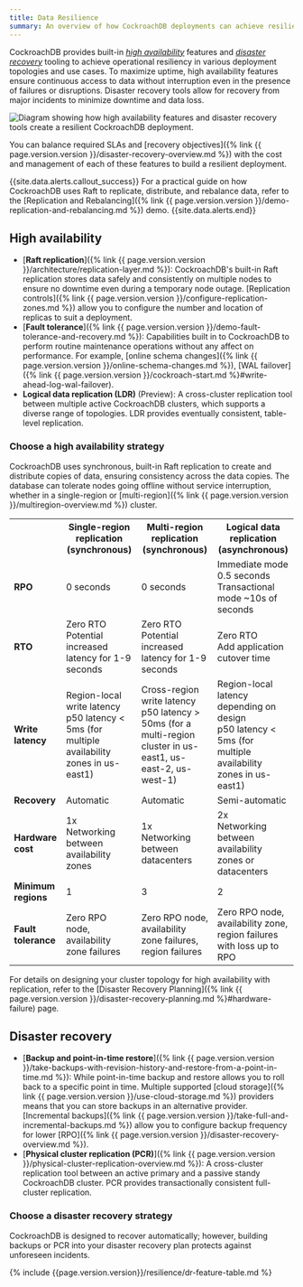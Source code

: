 ```yaml
---
title: Data Resilience
summary: An overview of how CockroachDB deployments can achieve resilience with built-in features and tooling.
---
```


CockroachDB provides built-in [_high availability_](#high-availability) features and [_disaster recovery_](#disaster-recovery) tooling to achieve operational resiliency in various deployment topologies and use cases. To maximize uptime, high availability features ensure continuous access to data without interruption even in the presence of failures or disruptions. Disaster recovery tools allow for recovery from major incidents to minimize downtime and data loss.

<image src="{{ 'images/v24.3/resilience.svg' | relative_url }}" alt="Diagram showing how high availability features and disaster recovery tools create a resilient CockroachDB deployment." style="max-width:100%" />

You can balance required SLAs and [recovery objectives]({% link {{ page.version.version }}/disaster-recovery-overview.md %}) with the cost and management of each of these features to build a resilient deployment.

{{site.data.alerts.callout_success}}
For a practical guide on how CockroachDB uses Raft to replicate, distribute, and rebalance data, refer to the [Replication and Rebalancing]({% link {{ page.version.version }}/demo-replication-and-rebalancing.md %}) demo.
{{site.data.alerts.end}}

## High availability

- [**Raft replication**]({% link {{ page.version.version }}/architecture/replication-layer.md %}): CockroachDB's built-in Raft replication stores data safely and consistently on multiple nodes to ensure no downtime even during a temporary node outage. [Replication controls]({% link {{ page.version.version }}/configure-replication-zones.md %}) allow you to configure the number and location of replicas to suit a deployment.
- [**Fault tolerance**]({% link {{ page.version.version }}/demo-fault-tolerance-and-recovery.md %}): Capabilities built in to CockroachDB to perform routine maintenance operations without any affect on performance. For example, [online schema changes]({% link {{ page.version.version }}/online-schema-changes.md %}), [WAL failover]({% link {{ page.version.version }}/cockroach-start.md %}#write-ahead-log-wal-failover).
- **Logical data replication (LDR)** (Preview): A cross-cluster replication tool between multiple active CockroachDB clusters, which supports a diverse range of topologies. LDR provides eventually consistent, table-level replication.

### Choose a high availability strategy

CockroachDB uses synchronous, built-in Raft replication to create and distribute copies of data, ensuring consistency across the data copies. The database can tolerate nodes going offline without service interruption, whether in a single-region or [multi-region]({% link {{ page.version.version }}/multiregion-overview.md %}) cluster.

<table class="comparison-chart">
  <tr>
    <th></th>
    <th>Single-region replication (synchronous)</th>
    <th>Multi-region replication (synchronous)</th>
    <th>Logical data replication (asynchronous)</th>
  </tr>

  <tr>
    <td class="comparison-chart__feature">
      <b>RPO</b>
    </td>
    <td>0 seconds</td>
    <td>0 seconds</td>
    <td>Immediate mode 0.5 seconds<br>Transactional mode ~10s of seconds</td>
  </tr>

  <tr>
    <td class="comparison-chart__feature">
      <b>RTO</b>
    </td>
    <td>Zero RTO<br>Potential increased latency for 1-9 seconds</td>
    <td>Zero RTO<br>Potential increased latency for 1-9 seconds</td>
    <td>Zero RTO<br>Add application cutover time</td>
  </tr>

  <tr>
    <td class="comparison-chart__feature">
      <b>Write latency</b>
    </td>
    <td>Region-local write latency<br>p50 latency < 5ms (for multiple availability zones in us-east1)</td>
    <td>Cross-region write latency<br>p50 latency > 50ms  (for a multi-region cluster in us-east1, us-east-2, us-west-1)</td>
    <td>Region-local latency depending on design<br>p50 latency < 5ms (for multiple availability zones in us-east1)</td>
  </tr>

  <tr>
    <td class="comparison-chart__feature">
      <b>Recovery</b>
    </td>
    <td>Automatic</td>
    <td>Automatic</td>
    <td>Semi-automatic</td>
  </tr>

  <tr>
    <td class="comparison-chart__feature">
      <b>Hardware cost</b>
    </td>
    <td>1x<br>Networking between availability zones</td>
    <td>1x<br>Networking between datacenters</td>
    <td>2x<br>Networking between availability zones or datacenters</td>
  </tr>

  <tr>
    <td class="comparison-chart__feature">
      <b>Minimum regions</b>
    </td>
    <td>1</td>
    <td>3</td>
    <td>2</td>
  </tr>

  <tr>
    <td class="comparison-chart__feature">
      <b>Fault tolerance</b>
    </td>
    <td>Zero RPO node, availability zone failures</td>
    <td>Zero RPO node, availability zone failures, region failures</td>
    <td>Zero RPO node, availability zone, region failures with loss up to RPO</td>
  </tr>

</table>

For details on designing your cluster topology for high availability with replication, refer to the [Disaster Recovery Planning]({% link {{ page.version.version }}/disaster-recovery-planning.md %}#hardware-failure) page.

## Disaster recovery

- [**Backup and point-in-time restore**]({% link {{ page.version.version }}/take-backups-with-revision-history-and-restore-from-a-point-in-time.md %}): While point-in-time backup and restore allows you to roll back to a specific point in time. Multiple supported [cloud storage]({% link {{ page.version.version }}/use-cloud-storage.md %}) providers means that you can store backups in an alternative provider. [Incremental backups]({% link {{ page.version.version }}/take-full-and-incremental-backups.md %}) allow you to configure backup frequency for lower [RPO]({% link {{ page.version.version }}/disaster-recovery-overview.md %}).
- [**Physical cluster replication (PCR)**]({% link {{ page.version.version }}/physical-cluster-replication-overview.md %}): A cross-cluster replication tool between an active primary and a passive standy CockroachDB cluster. PCR provides transactionally consistent full-cluster replication.

### Choose a disaster recovery strategy

CockroachDB is designed to recover automatically; however, building backups or PCR into your disaster recovery plan protects against unforeseen incidents.

{% include {{page.version.version}}/resilience/dr-feature-table.md %}